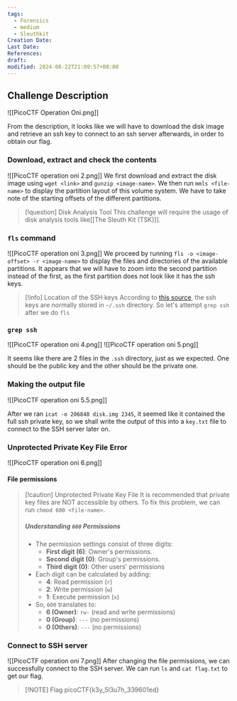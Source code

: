 ```yaml
---
tags:
  - Forensics
  - medium
  - Sleuthkit
Creation Date: 
Last Date: 
References: 
draft: 
modified: 2024-08-22T21:09:57+08:00
---
```

## Challenge Description

![[PicoCTF Operation Oni.png]]

From the description, it looks like we will have to download the disk image and retrieve an ssh key to connect to an ssh server afterwards, in order to obtain our flag. 

### Download, extract and check the contents

![[PicoCTF operation oni 2.png]]
We first download and extract the disk image using `wget <link>` and `gunzip <image-name>`. We then run `mmls <file-name>` to display the partition layout of this volume system. We have to take note of the starting offsets of the different partitions. 

>[!question] Disk Analysis Tool
>This challenge will require the usage of disk analysis tools like[[The Sleuth Kit (TSK)]].
### `fls` command
![[PicoCTF operation oni 3.png]]
 We proceed by running `fls -o <image-offset> -r <image-name>` to display the files and directories of the available partitions. It appears that we will have to zoom into the second partition instead of the first, as the first partition does not look like it has the ssh keys. 

>[!info] Location of the SSH keys
>According to [this source](https://superuser.com/questions/370028/where-are-my-private-public-ssh-keys-on-unix), the ssh keys are normally stored in `~/.ssh` directory. So let's attempt `grep ssh` after we do `fls`

### `grep ssh`
![[PicoCTF operation oni 4.png]]
![[PicoCTF operation oni 5.png]]

It seems like there are 2 files in the `.ssh` directory, just as we expected. One should be the public key and the other should be the private one. 

### Making the output file

![[PicoCTF operation oni 5.5.png]]

After we ran `icat -o 206848 disk.img 2345`, it seemed like it contained the full ssh private key, so we shall write the output of this into a `key.txt` file to connect to the SSH server later on.  

### Unprotected Private Key File Error

![[PicoCTF operation oni 6.png]]

#### File permissions
>[!caution] Unprotected Private Key File
>It is recommended that private key files are NOT accessible by others. To fix this problem, we can run `chmod 600 <file-name>`.
>##### Understanding `600` Permissions
>- The permission settings consist of three digits:
>	- **First digit (6)**: Owner's permissions.
>	- **Second digit (0)**: Group's permissions.
>	- **Third digit (0)**: Other users' permissions
>- Each digit can be calculated by adding:
>	- **4**: Read permission (`r`)
>	- **2**: Write permission (`w`)
>	- **1**: Execute permission (`x`)
>- So, `600` translates to:
>	- **6 (Owner)**: `rw-` (read and write permissions)
>	- **0 (Group)**: `---` (no permissions)
>	- **0 (Others)**: `---` (no permissions)

### Connect to SSH server

![[PicoCTF operation oni 7.png]]
After changing the file permissions, we can successfully connect to the SSH server. We can run `ls` and `cat flag.txt` to get our flag. 

> [!NOTE] Flag
> picoCTF{k3y_5l3u7h_339601ed}
